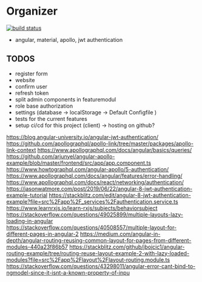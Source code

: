# Organizer

[![build status](https://github.com/CodingForFunAndProfit/Organizer/workflows/buildanddeploy/badge.svg)](https://github.com/CodingForFunAndProfit/Organizer/actions)

-   angular, material, apollo, jwt authentication

## TODOS

-   register form
-   website
-   confirm user
-   refresh token
-   split admin components in featuremodul
-   role base authorization
-   settings (database -> localStorage -> Default Configfile )
-   tests for the current features
-   setup ci/cd for this project (client) -> hosting on github?

https://blog.angular-university.io/angular-jwt-authentication/
https://github.com/apollographql/apollo-link/tree/master/packages/apollo-link-context
https://www.apollographql.com/docs/angular/basics/queries/
https://github.com/arjunyel/angular-apollo-example/blob/master/frontend/src/app/app.component.ts
https://www.howtographql.com/angular-apollo/5-authentication/
https://www.apollographql.com/docs/angular/features/error-handling/
https://www.apollographql.com/docs/react/networking/authentication/
https://jasonwatmore.com/post/2019/06/22/angular-8-jwt-authentication-example-tutorial
https://stackblitz.com/edit/angular-8-jwt-authentication-example?file=src%2Fapp%2F_services%2Fauthentication.service.ts
https://www.learnrxjs.io/learn-rxjs/subjects/behaviorsubject
https://stackoverflow.com/questions/49025899/multiple-layouts-lazy-loading-in-angular
https://stackoverflow.com/questions/40508557/multiple-layout-for-different-pages-in-angular-2
https://medium.com/angular-in-depth/angular-routing-reusing-common-layout-for-pages-from-different-modules-440a23f86b57
https://stackblitz.com/github/jbojcic1/angular-routing-example/tree/routing-reuse-layout-example-2-with-lazy-loaded-modules?file=src%2Fapp%2Flayout%2Flayout-routing.module.ts
https://stackoverflow.com/questions/43298011/angular-error-cant-bind-to-ngmodel-since-it-isnt-a-known-property-of-inpu
